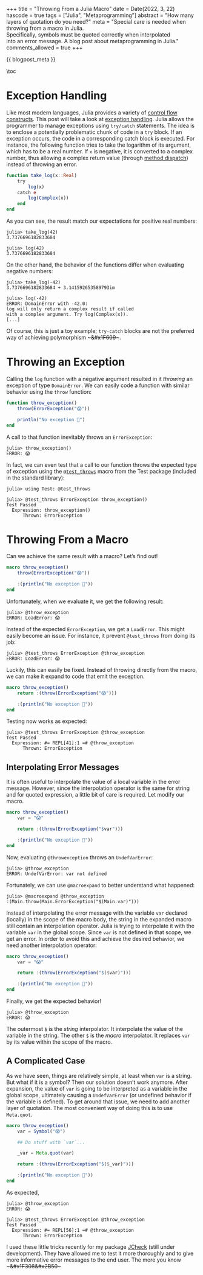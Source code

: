 +++
title = "Throwing From a Julia Macro"
date = Date(2022, 3, 22)
hascode = true
tags = ["Julia", "Metaprogramming"]
abstract = "How many layers of quotation do you need?"
meta = "Special care is needed when throwing from a macro in Julia. \
        Specifically, symbols must be quoted correctly when interpolated \
        into an error message. A blog post about metaprogramming in Julia."
comments_allowed = true
+++

{{ blogpost_meta }}

\toc

# Exception Handling
Like most modern languages, Julia provides a variety of [control flow
constructs](https://docs.julialang.org/en/v1/manual/control-flow/). This post
will take a look at [exception
handling](https://docs.julialang.org/en/v1/manual/control-flow/#Exception-Handling).
Julia allows the programmer to manage exceptions using `try/catch` statements.
The idea is to enclose a potentially problematic chunk of code in a `try` block.
If an exception occurs, the code in a corresponding catch block is executed. For
instance, the following function tries to take the logarithm of its argument,
which has to be a real number. If `x` is negative, it is converted to a complex
number, thus allowing a complex return value (through [method
dispatch](https://en.wikipedia.org/wiki/Method_dispatch)) instead of throwing an
error.

```julia
function take_log(x::Real)
    try
        log(x)
    catch e
        log(Complex(x))
    end
end
```

As you can see, the result match our expectations for positive real numbers:
```julia-repl
julia> take_log(42)
3.7376696182833684

julia> log(42)
3.7376696182833684
```

On the other hand, the behavior of the functions differ when evaluating
negative numbers:

```julia-repl
julia> take_log(-42)
3.7376696182833684 + 3.141592653589793im

julia> log(-42)
ERROR: DomainError with -42.0:
log will only return a complex result if called
with a complex argument. Try log(Complex(x)).
[...]
```
Of course, this is just a toy example; `try-catch` blocks are not the
preferred way of achieving polymorphism ~~~&#x1F609~~~.


# Throwing an Exception
Calling the `log` function with a negative argument resulted in it *throwing*
an exception of type `DomainError`. We can easily code a function with similar 
behavior using the `throw` function:

```julia
function throw_exception()
    throw(ErrorException("😱"))

    println("No exception 🥳")
end
```

A call to that function inevitably throws an `ErrorException`:
```julia-repl
julia> throw_exception()
ERROR: 😱
```

In fact, we can even test that a call to our function throws the expected type
of exception using the
[`@test_throws`](https://docs.julialang.org/en/v1/stdlib/Test/#Test.@test_throws) 
macro from the Test package (included in the standard library):

```julia-repl
julia> using Test: @test_throws

julia> @test_throws ErrorException throw_exception()
Test Passed
  Expression: throw_exception()
      Thrown: ErrorException
```

# Throwing From a Macro
Can we achieve the same result with a macro? Let’s find out!

```julia
macro throw_exception()
    throw(ErrorException("😱"))

    :(println("No exception 🥳"))
end
```

Unfortunately, when we evaluate it, we get the following result:
```julia-repl
julia> @throw_exception
ERROR: LoadError: 😱
```

Instead of the expected `ErrorException`, we get a `LoadError`. This might
easily become an issue. For instance, it prevent `@test_throws` from doing its 
job:

```julia-repl
julia> @test_throws ErrorException @throw_exception
ERROR: LoadError: 😱
```

Luckily, this can easily be fixed. Instead of throwing directly from the macro, 
we can make it expand to code that emit the exception.

```julia
macro throw_exception()
    return :(throw(ErrorException("😱")))

    :(println("No exception 🥳"))
end
```

Testing now works as expected:

```julia-repl
julia> @test_throws ErrorException @throw_exception
Test Passed
  Expression: #= REPL[41]:1 =# @throw_exception
      Thrown: ErrorException
```

## Interpolating Error Messages
It is often useful to interpolate the value of a local variable in the error 
message. However, since the interpolation operator is the same for string and 
for quoted expression, a little bit of care is required. Let modify our macro.

```julia
macro throw_exception()
    var = "😱"

    return :(throw(ErrorException("$var")))

    :(println("No exception 🥳"))
end
```

Now, evaluating `@throwexception` throws an `UndefVarError`:

```julia-repl
julia> @throw_exception
ERROR: UndefVarError: var not defined
```

Fortunately, we can use `@macroexpand` to better understand what happened:
```julia-repl
julia> @macroexpand @throw_exception
:(Main.throw(Main.ErrorException("$(Main.var)")))
```

Instead of interpolating the error message with the variable `var` declared
(locally) in the scope of the macro body, the string in the expanded macro
still contain an interpolation operator. Julia is trying to interpolate it with
the variable `var` in the global scope. Since `var` is not defined in that
scope, we get an error. In order to avoid this and achieve the desired 
behavior, we need another interpolation operator:

```julia
macro throw_exception()
    var = "😱"

    return :(throw(ErrorException("$($var)")))

    :(println("No exception 🥳"))
end
```

Finally, we get the expected behavior!
```julia-repl
julia> @throw_exception
ERROR: 😱
```

The outermost `$` is the *string* interpolator. It interpolate the value of
the variable in the string. The other `$` is the *macro* interpolator. It
replaces `var` by its value within the scope of the macro.

## A Complicated Case
As we have seen, things are relatively simple, at least when `var` is a string.
But what if it is a symbol? Then our solution doesn’t work anymore. After
expansion, the value of `var` is going to be interpreted as a variable in the
global scope, ultimately causing a `UndefVarError` (or undefined behavior if the
variable is defined). To get around that issue, we need to add another layer of
quotation. The most convenient way of doing this is to use `Meta.quot`.

```julia
macro throw_exception()
    var = Symbol("😱")

    ## Do stuff with `var`...

    _var = Meta.quot(var)

    return :(throw(ErrorException("$($_var)")))

    :(println("No exception 🥳"))
end
```

As expected,

```julia-repl
julia> @throw_exception
ERROR: 😱

julia> @test_throws ErrorException @throw_exception
Test Passed
  Expression: #= REPL[56]:1 =# @throw_exception
      Thrown: ErrorException
```

I used these little tricks recently for my package
[JCheck](https://github.com/ps-pat/JCheck.jl) (still under development). They
have allowed me to test it more thoroughly and to give more informative error
messages to the end user. The more you know ~~~&#x1F308&#x2B50~~~
